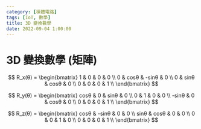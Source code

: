 ```yaml
---
category: [積體電路]
tags: [IoT, 數學]
title: 3D 變換數學
date: 2022-09-04 1:00:00
---
```


<style>
  table {
    width: 100%
    }
  td {
    vertical-align: center;
    text-align: center;
  }
  table.inputT{
    margin: 10px;
    width: auto;
    margin-left: auto;
    margin-right: auto;
    border: none;
  }
  input{
    text-align: center;
    padding: 0px 10px;
  }
</style>

 # 3D 變換數學 (矩陣)

$$ R_x(θ) = \begin{bmatrix}
 1 & 0 & 0 & 0 \\
 0 & cosθ & -sinθ & 0 \\
 0 & sinθ & cosθ & 0 \\
 0 & 0 & 0 & 1 \\
\end{bmatrix} $$

$$ R_y(θ) = \begin{bmatrix}
 cosθ & 0 & sinθ & 0 \\
 0 & 1 & 0 & 0 \\
 -sinθ & 0 & cosθ & 0 \\
 0 & 0 & 0 & 1 \\
\end{bmatrix} $$

$$ R_z(θ) = \begin{bmatrix}
 cosθ & -sinθ & 0 & 0 \\
 sinθ & cosθ & 0 & 0 \\
 0 & 0 & 1 & 0 \\
 0 & 0 & 0 & 1 \\
\end{bmatrix} $$















